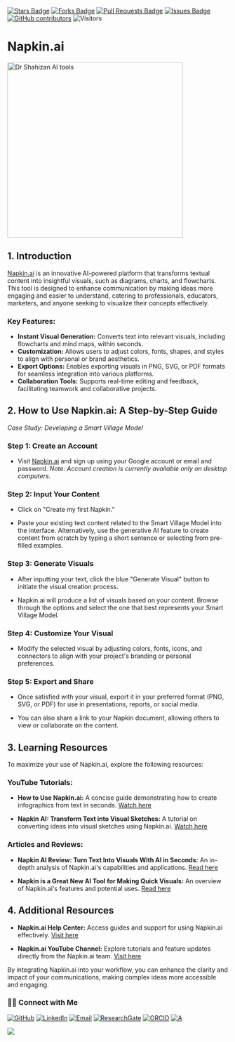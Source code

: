 <a href="https://github.com/drshahizan/short-course/stargazers"><img src="https://img.shields.io/github/stars/drshahizan/short-course" alt="Stars Badge"/></a>
<a href="https://github.com/drshahizan/short-course/network/members"><img src="https://img.shields.io/github/forks/drshahizan/short-course" alt="Forks Badge"/></a>
<a href="https://github.com/drshahizan/short-course/pulls"><img src="https://img.shields.io/github/issues-pr/drshahizan/short-course" alt="Pull Requests Badge"/></a>
<a href="https://github.com/drshahizan/short-course"><img src="https://img.shields.io/github/issues/drshahizan/short-course" alt="Issues Badge"/></a>
<a href="https://github.com/drshahizan/short-course/graphs/contributors"><img alt="GitHub contributors" src="https://img.shields.io/github/contributors/drshahizan/short-course?color=2b9348"></a>
![Visitors](https://api.visitorbadge.io/api/visitors?path=https%3A%2F%2Fgithub.com%2Fdrshahizan%2Fshort-course&labelColor=%23d9e3f0&countColor=%23697689&style=flat)

# Napkin.ai

<a href="https://github.com/drshahizan/short-course/blob/main/workshop/25AIwriting">
 <img src="https://media.licdn.com/dms/image/v2/D5612AQFBvTor41J2lA/article-cover_image-shrink_720_1280/article-cover_image-shrink_720_1280/0/1723640194766?e=2147483647&v=beta&t=_izYle446qcCazpub-2ZhK_6_jWdztZq9F12G51hK2c" alt="Dr Shahizan AI tools"  height="400">
</a>

## 1. Introduction

[Napkin.ai](https://napkin.ai) is an innovative AI-powered platform that transforms textual content into insightful visuals, such as diagrams, charts, and flowcharts. This tool is designed to enhance communication by making ideas more engaging and easier to understand, catering to professionals, educators, marketers, and anyone seeking to visualize their concepts effectively.

### Key Features:

- **Instant Visual Generation:** Converts text into relevant visuals, including flowcharts and mind maps, within seconds. 
- **Customization:** Allows users to adjust colors, fonts, shapes, and styles to align with personal or brand aesthetics. 
- **Export Options:** Enables exporting visuals in PNG, SVG, or PDF formats for seamless integration into various platforms. 
- **Collaboration Tools:** Supports real-time editing and feedback, facilitating teamwork and collaborative projects. 


## 2. How to Use Napkin.ai: A Step-by-Step Guide

*Case Study: Developing a Smart Village Model*

### **Step 1: Create an Account**

- Visit [Napkin.ai](https://napkin.ai) and sign up using your Google account or email and password. 
*Note: Account creation is currently available only on desktop computers.*

### **Step 2: Input Your Content**

- Click on "Create my first Napkin."

- Paste your existing text content related to the Smart Village Model into the interface. Alternatively, use the generative AI feature to create content from scratch by typing a short sentence or selecting from pre-filled examples. 

### **Step 3: Generate Visuals**

- After inputting your text, click the blue "Generate Visual" button to initiate the visual creation process.

- Napkin.ai will produce a list of visuals based on your content. Browse through the options and select the one that best represents your Smart Village Model. 

### **Step 4: Customize Your Visual**

- Modify the selected visual by adjusting colors, fonts, icons, and connectors to align with your project's branding or personal preferences. 

### **Step 5: Export and Share**

- Once satisfied with your visual, export it in your preferred format (PNG, SVG, or PDF) for use in presentations, reports, or social media. 

- You can also share a link to your Napkin document, allowing others to view or collaborate on the content. 


## 3. Learning Resources

To maximize your use of Napkin.ai, explore the following resources:

### **YouTube Tutorials:**

- **How to Use Napkin.ai:** A concise guide demonstrating how to create infographics from text in seconds. [Watch here](https://www.youtube.com/watch?v=CHmNQJ3jSOs)

- **Napkin AI: Transform Text into Visual Sketches:** A tutorial on converting ideas into visual sketches using Napkin.ai. [Watch here](https://www.youtube.com/watch?v=J4is1pMA3OU)

### **Articles and Reviews:**

- **Napkin AI Review: Turn Text Into Visuals With AI in Seconds:** An in-depth analysis of Napkin.ai's capabilities and applications. [Read here](https://freshvanroot.com/blog/text-to-visuals-ai-napkin/)

- **Napkin is a Great New AI Tool for Making Quick Visuals:** An overview of Napkin.ai's features and potential uses. [Read here](https://www.fastcompany.com/91178294/napkin-is-a-great-new-ai-tool-for-making-quick-visuals)



## 4. Additional Resources

- **Napkin.ai Help Center:** Access guides and support for using Napkin.ai effectively. [Visit here](https://help.napkin.ai/en/collections/3741376-getting-started)

- **Napkin.ai YouTube Channel:** Explore tutorials and feature updates directly from the Napkin.ai team. [Visit here](https://www.youtube.com/@napkin_ai)

By integrating Napkin.ai into your workflow, you can enhance the clarity and impact of your communications, making complex ideas more accessible and engaging.
 


### 🙌🏻 Connect with Me
<p align="left">
    <a href="https://github.com/drshahizan" target="_blank"><img alt="GitHub" src="https://img.shields.io/badge/-@drshahizan-181717?style=flat-square&logo=GitHub&logoColor=white"></a>
    <a href="https://www.linkedin.com/in/drshahizan" target="_blank"><img alt="LinkedIn" src="https://img.shields.io/badge/-drshahizan-blue?style=flat-square&logo=Linkedin&logoColor=white&link=https://www.linkedin.com/in/drshahizan/"></a>
    <a href="mailto:shahizan@utm.my" target="_blank"><img alt="Email" src="https://img.shields.io/badge/-shahizan@utm.my-c14438?style=flat-square&logo=Gmail&logoColor=white&link=mailto:shahizan@utm.my.com"></a>
    <a href="https://www.researchgate.net/profile/Mohd-Othman-28" target="_blank"><img alt="ResearchGate" src="https://img.shields.io/badge/-ResearchGate-00CCBB?style=flat-square&logo=ResearchGate&logoColor=white"></a>
    <a href="https://orcid.org/0000-0003-4261-1873" target="_blank"><img alt="ORCID" src="https://img.shields.io/badge/-ORCID-A6CE39?style=flat-square&logo=ORCID&logoColor=white"></a> 
 <a href="https://visitorbadge.io/status?path=https%3A%2F%2Fgithub.com%2Fdrshahizan" target="_blank"><img alt="A" src="https://api.visitorbadge.io/api/visitors?path=https%3A%2F%2Fgithub.com%2Fdrshahizan&labelColor=%23697689&countColor=%23555555&style=plastic"></a>
 
![](https://hit.yhype.me/github/profile?user_id=81284918)
</p>
